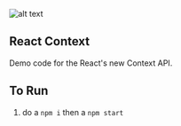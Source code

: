 ![alt text](https://github.com/asifvora/react-context-api-demo/public/react-contex.png)

## React Context

Demo code for the React's new Context API.

## To Run

1. do a `npm i` then a `npm start`